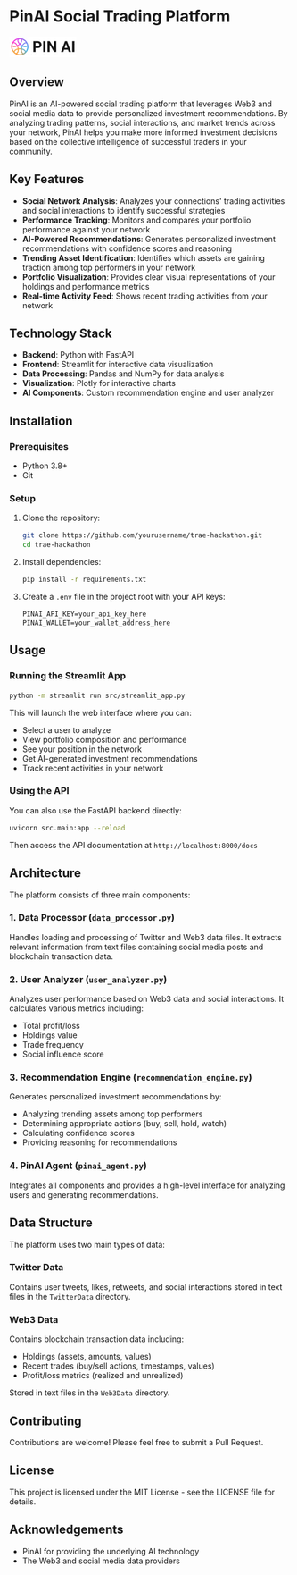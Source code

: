 # PinAI Social Trading Platform

![PinAI Logo](img/logo-pinai.png)

## Overview

PinAI is an AI-powered social trading platform that leverages Web3 and social media data to provide personalized investment recommendations. By analyzing trading patterns, social interactions, and market trends across your network, PinAI helps you make more informed investment decisions based on the collective intelligence of successful traders in your community.

## Key Features

- **Social Network Analysis**: Analyzes your connections' trading activities and social interactions to identify successful strategies
- **Performance Tracking**: Monitors and compares your portfolio performance against your network
- **AI-Powered Recommendations**: Generates personalized investment recommendations with confidence scores and reasoning
- **Trending Asset Identification**: Identifies which assets are gaining traction among top performers in your network
- **Portfolio Visualization**: Provides clear visual representations of your holdings and performance metrics
- **Real-time Activity Feed**: Shows recent trading activities from your network

## Technology Stack

- **Backend**: Python with FastAPI
- **Frontend**: Streamlit for interactive data visualization
- **Data Processing**: Pandas and NumPy for data analysis
- **Visualization**: Plotly for interactive charts
- **AI Components**: Custom recommendation engine and user analyzer

## Installation

### Prerequisites

- Python 3.8+
- Git

### Setup

1. Clone the repository:
   ```bash
   git clone https://github.com/yourusername/trae-hackathon.git
   cd trae-hackathon
   ```

2. Install dependencies:
   ```bash
   pip install -r requirements.txt
   ```

3. Create a `.env` file in the project root with your API keys:
   ```
   PINAI_API_KEY=your_api_key_here
   PINAI_WALLET=your_wallet_address_here
   ```

## Usage

### Running the Streamlit App

```bash
python -m streamlit run src/streamlit_app.py
```

This will launch the web interface where you can:
- Select a user to analyze
- View portfolio composition and performance
- See your position in the network
- Get AI-generated investment recommendations
- Track recent activities in your network

### Using the API

You can also use the FastAPI backend directly:

```bash
uvicorn src.main:app --reload
```

Then access the API documentation at `http://localhost:8000/docs`

## Architecture

The platform consists of three main components:

### 1. Data Processor (`data_processor.py`)

Handles loading and processing of Twitter and Web3 data files. It extracts relevant information from text files containing social media posts and blockchain transaction data.

### 2. User Analyzer (`user_analyzer.py`)

Analyzes user performance based on Web3 data and social interactions. It calculates various metrics including:
- Total profit/loss
- Holdings value
- Trade frequency
- Social influence score

### 3. Recommendation Engine (`recommendation_engine.py`)

Generates personalized investment recommendations by:
- Analyzing trending assets among top performers
- Determining appropriate actions (buy, sell, hold, watch)
- Calculating confidence scores
- Providing reasoning for recommendations

### 4. PinAI Agent (`pinai_agent.py`)

Integrates all components and provides a high-level interface for analyzing users and generating recommendations.

## Data Structure

The platform uses two main types of data:

### Twitter Data

Contains user tweets, likes, retweets, and social interactions stored in text files in the `TwitterData` directory.

### Web3 Data

Contains blockchain transaction data including:
- Holdings (assets, amounts, values)
- Recent trades (buy/sell actions, timestamps, values)
- Profit/loss metrics (realized and unrealized)

Stored in text files in the `Web3Data` directory.

## Contributing

Contributions are welcome! Please feel free to submit a Pull Request.

## License

This project is licensed under the MIT License - see the LICENSE file for details.

## Acknowledgements

- PinAI for providing the underlying AI technology
- The Web3 and social media data providers